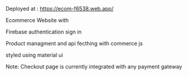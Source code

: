 Deployed at : https://ecom-f6538.web.app/

Ecommerce Website with

Firebase authentication sign in

Product managment and api fecthing with commerce js

styled using material ui

Note: Checkout page is currently integrated with any payment gateway
